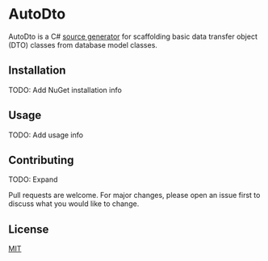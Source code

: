 # AutoDto

AutoDto is a C# [source generator](https://learn.microsoft.com/en-us/dotnet/csharp/roslyn-sdk/source-generators-overview) for scaffolding basic data transfer object (DTO) classes from database model classes.

## Installation

TODO: Add NuGet installation info

## Usage

TODO: Add usage info

## Contributing

TODO: Expand

Pull requests are welcome. For major changes, please open an issue first
to discuss what you would like to change.

## License

[MIT](https://choosealicense.com/licenses/mit/)
